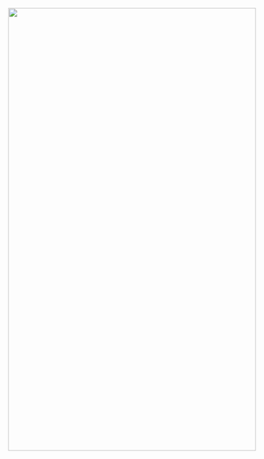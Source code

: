 <img style="width: 100%;height: 900px;"
  src="https://cdn.jsdelivr.net/gh/SaajanM/SaajanM@64b642d0e36aa06d9b27b6e42bc3453eb42ee5c0/website.svg?sanitize=true">
